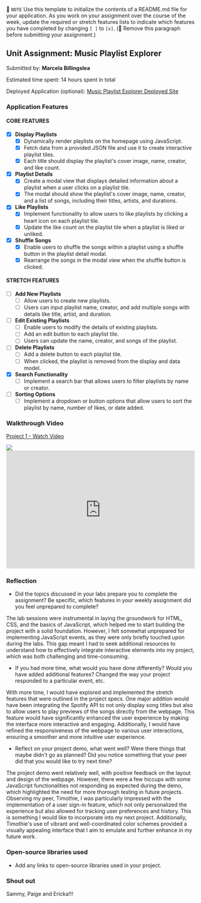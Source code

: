 📝 `NOTE` Use this template to initialize the contents of a README.md file for your application. As you work on your assignment over the course of the week, update the required or stretch features lists to indicate which features you have completed by changing `[ ]` to `[x]`. (🚫 Remove this paragraph before submitting your assignment.)

## Unit Assignment: Music Playlist Explorer

Submitted by: **Marcela Billingslea**

Estimated time spent: 14 hours spent in total

Deployed Application (optional): [Music Playlist Explorer Deployed Site](ADD_LINK_HERE)

### Application Features

#### CORE FEATURES

- [x] **Display Playlists**
  - [x] Dynamically render playlists on the homepage using JavaScript.
  - [x] Fetch data from a provided JSON file and use it to create interactive playlist tiles.
  - [x] Each title should display the playlist's cover image, name, creator, and like count.

- [x] **Playlist Details**
  - [x] Create a modal view that displays detailed information about a playlist when a user clicks on a playlist tile.
  - [x] The modal should show the playlist's cover image, name, creator, and a list of songs, including their titles, artists, and durations.

- [x] **Like Playlists**
  - [x] Implement functionality to allow users to like playlists by clicking a heart icon on each playlist tile.
  - [x] Update the like count on the playlist tile when a playlist is liked or unliked.

- [x] **Shuffle Songs**
  - [x] Enable users to shuffle the songs within a playlist using a shuffle button in the playlist detail modal.
  - [x] Rearrange the songs in the modal view when the shuffle button is clicked.

#### STRETCH FEATURES

- [ ] **Add New Playlists**
  - [ ] Allow users to create new playlists.
  - [ ] Users can input playlist name, creator, and add multiple songs with details like title, artist, and duration.

- [ ] **Edit Existing Playlists**
  - [ ] Enable users to modify the details of existing playlists.
  - [ ] Add an edit button to each playlist tile.
  - [ ] Users can update the name, creator, and songs of the playlist.

- [ ] **Delete Playlists**
  - [ ] Add a delete button to each playlist tile.
  - [ ] When clicked, the playlist is removed from the display and data model.

- [x] **Search Functionality**
  - [ ] Implement a search bar that allows users to filter playlists by name or creator.

- [ ] **Sorting Options**
  - [ ] Implement a dropdown or button options that allow users to sort the playlist by name, number of likes, or date added.

### Walkthrough Video

<div>
    <a href="https://www.loom.com/share/57bb4157134f4a17bfd2db43e63e0c95">
      <p>Project 1 - Watch Video</p>
    </a>
    <a href="https://www.loom.com/share/57bb4157134f4a17bfd2db43e63e0c95">
      <img style="max-width:300px;" src="https://cdn.loom.com/sessions/thumbnails/57bb4157134f4a17bfd2db43e63e0c95-with-play.gif">
    </a>
  </div>

<div style="position: relative; padding-bottom: 62.5%; height: 0;"><iframe src="https://www.loom.com/embed/57bb4157134f4a17bfd2db43e63e0c95?sid=03099b2d-2c43-4c93-a0e5-fa646d7394c1" frameborder="0" webkitallowfullscreen mozallowfullscreen allowfullscreen style="position: absolute; top: 0; left: 0; width: 100%; height: 100%;"></iframe></div>

### Reflection

* Did the topics discussed in your labs prepare you to complete the assignment? Be specific, which features in your weekly assignment did you feel unprepared to complete?

The lab sessions were instrumental in laying the groundwork for HTML, CSS, and the basics of JavaScript, which helped me to start building the project with a solid foundation. However, I felt somewhat unprepared for implementing JavaScript events, as they were only briefly touched upon during the labs. This gap meant I had to seek additional resources to understand how to effectively integrate interactive elements into my project, which was both challenging and time-consuming.

* If you had more time, what would you have done differently? Would you have added additional features? Changed the way your project responded to a particular event, etc.

With more time, I would have explored and implemented the stretch features that were outlined in the project specs. One major addition would have been integrating the Spotify API to not only display song titles but also to allow users to play previews of the songs directly from the webpage. This feature would have significantly enhanced the user experience by making the interface more interactive and engaging. Additionally, I would have refined the responsiveness of the webpage to various user interactions, ensuring a smoother and more intuitive user experience.

* Reflect on your project demo, what went well? Were there things that maybe didn't go as planned? Did you notice something that your peer did that you would like to try next time?

The project demo went relatively well, with positive feedback on the layout and design of the webpage. However, there were a few hiccups with some JavaScript functionalities not responding as expected during the demo, which highlighted the need for more thorough testing in future projects. Observing my peer, Timothie, I was particularly impressed with the implementation of a user sign-in feature, which not only personalized the experience but also allowed for tracking user preferences and history. This is something I would like to incorporate into my next project. Additionally, Timothie's use of vibrant and well-coordinated color schemes provided a visually appealing interface that I aim to emulate and further enhance in my future work.

### Open-source libraries used

- Add any links to open-source libraries used in your project.

### Shout out
Sammy, Paige and Ericka!!!
